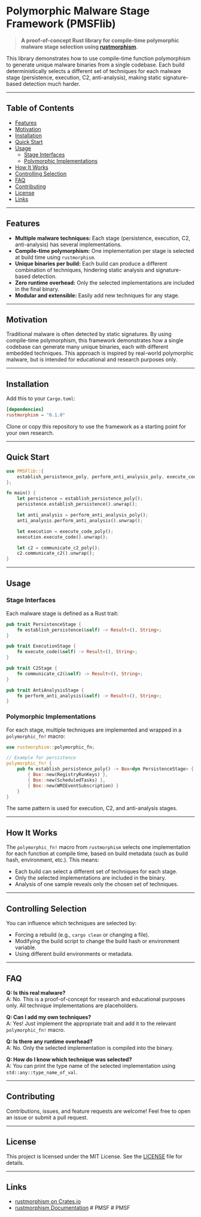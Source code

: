 # Polymorphic Malware Stage Framework (PMSFlib)

> **A proof-of-concept Rust library for compile-time polymorphic malware stage selection using [rustmorphism](https://crates.io/crates/rustmorphism).**

This library demonstrates how to use compile-time function polymorphism to generate unique malware binaries from a single codebase. Each build deterministically selects a different set of techniques for each malware stage (persistence, execution, C2, anti-analysis), making static signature-based detection much harder.

---

## Table of Contents

- [Features](#features)
- [Motivation](#motivation)
- [Installation](#installation)
- [Quick Start](#quick-start)
- [Usage](#usage)
  - [Stage Interfaces](#stage-interfaces)
  - [Polymorphic Implementations](#polymorphic-implementations)
- [How It Works](#how-it-works)
- [Controlling Selection](#controlling-selection)
- [FAQ](#faq)
- [Contributing](#contributing)
- [License](#license)
- [Links](#links)

---

## Features

- **Multiple malware techniques:** Each stage (persistence, execution, C2, anti-analysis) has several implementations.
- **Compile-time polymorphism:** One implementation per stage is selected at build time using `rustmorphism`.
- **Unique binaries per build:** Each build can produce a different combination of techniques, hindering static analysis and signature-based detection.
- **Zero runtime overhead:** Only the selected implementations are included in the final binary.
- **Modular and extensible:** Easily add new techniques for any stage.

---

## Motivation

Traditional malware is often detected by static signatures. By using compile-time polymorphism, this framework demonstrates how a single codebase can generate many unique binaries, each with different embedded techniques. This approach is inspired by real-world polymorphic malware, but is intended for educational and research purposes only.

---

## Installation

Add this to your `Cargo.toml`:

```toml
[dependencies]
rustmorphism = "0.1.0"
```

Clone or copy this repository to use the framework as a starting point for your own research.

---

## Quick Start

```rust
use PMSFlib::{
    establish_persistence_poly, perform_anti_analysis_poly, execute_code_poly, communicate_c2_poly
};

fn main() {
    let persistence = establish_persistence_poly();
    persistence.establish_persistence().unwrap();

    let anti_analysis = perform_anti_analysis_poly();
    anti_analysis.perform_anti_analysis().unwrap();

    let execution = execute_code_poly();
    execution.execute_code().unwrap();

    let c2 = communicate_c2_poly();
    c2.communicate_c2().unwrap();
}
```

---

## Usage

### Stage Interfaces

Each malware stage is defined as a Rust trait:

```rust
pub trait PersistenceStage {
    fn establish_persistence(&self) -> Result<(), String>;
}

pub trait ExecutionStage {
    fn execute_code(&self) -> Result<(), String>;
}

pub trait C2Stage {
    fn communicate_c2(&self) -> Result<(), String>;
}

pub trait AntiAnalysisStage {
    fn perform_anti_analysis(&self) -> Result<(), String>;
}
```

### Polymorphic Implementations

For each stage, multiple techniques are implemented and wrapped in a `polymorphic_fn!` macro:

```rust
use rustmorphism::polymorphic_fn;

// Example for persistence
polymorphic_fn! {
    pub fn establish_persistence_poly() -> Box<dyn PersistenceStage> {
        { Box::new(RegistryRunKeys) },
        { Box::new(ScheduledTasks) },
        { Box::new(WMIEventSubscription) }
    }
}
```

The same pattern is used for execution, C2, and anti-analysis stages.

---

## How It Works

The `polymorphic_fn!` macro from `rustmorphism` selects one implementation for each function at compile time, based on build metadata (such as build hash, environment, etc.). This means:

- Each build can select a different set of techniques for each stage.
- Only the selected implementations are included in the binary.
- Analysis of one sample reveals only the chosen set of techniques.

---

## Controlling Selection

You can influence which techniques are selected by:

- Forcing a rebuild (e.g., `cargo clean` or changing a file).
- Modifying the build script to change the build hash or environment variable.
- Using different build environments or metadata.

---

## FAQ

**Q: Is this real malware?**  
A: No. This is a proof-of-concept for research and educational purposes only. All technique implementations are placeholders.

**Q: Can I add my own techniques?**  
A: Yes! Just implement the appropriate trait and add it to the relevant `polymorphic_fn!` macro.

**Q: Is there any runtime overhead?**  
A: No. Only the selected implementation is compiled into the binary.

**Q: How do I know which technique was selected?**  
A: You can print the type name of the selected implementation using `std::any::type_name_of_val`.

---

## Contributing

Contributions, issues, and feature requests are welcome! Feel free to open an issue or submit a pull request.

---

## License

This project is licensed under the MIT License. See the [LICENSE](LICENSE) file for details.

---

## Links

- [rustmorphism on Crates.io](https://crates.io/crates/rustmorphism)
- [rustmorphism Documentation](https://docs.rs/rustmorphism) #   P M S F  
 #   P M S F  
 